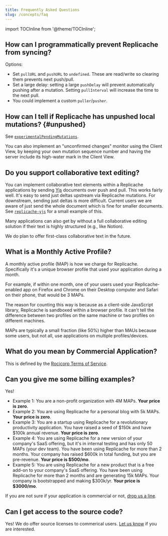 ```yaml
---
title: Frequently Asked Questions
slug: /concepts/faq
---
```


import TOCInline from '@theme/TOCInline';

<TOCInline toc={toc} />

## How can I programmatically prevent Replicache from syncing?

Options:

- Set `pullURL` and `pushURL` to `undefined`. These are read/write so clearing them prevents next push/pull.
- Set a large delay: setting a large `pushDelay` will prevent automatically pushing after a mutation. Setting `pullInterval` will increase the time to the next pull.
- You could implement a custom `puller`/`pusher`.

## How can I tell if Replicache has unpushed local mutations? {#unpushed}

See [`experimentalPendingMutations`](https://doc.replicache.dev/api/classes/Replicache#experimentalpendingmutations).

You can also implement an "unconfirmed changes" monitor using the Client View, by keeping your own mutation sequence number and having the server include its high-water mark in the Client View.

## Do you support collaborative text editing?

You can implement collaborative text elements within a Replicache applications by sending [Yjs](https://github.com/yjs/yjs) documents over push and pull. This works fairly well. It's easy to send just deltas upstream via Replicache mutations. For downstream, sending just deltas is more difficult. Current users we are aware of just send the whole document which is fine for smaller documents. See [`replicache-yjs`](https://github.com/rocicorp/replicache-yjs) for a small example of this.

Many applications can also get by without a full collaborative editing solution if their text is highly structured (e.g., like Notion).

We do plan to offer first-class collaborative text in the future.

## What is a Monthly Active Profile?

A monthly active profile (MAP) is how we charge for Replicache. Specifically it's a unique browser profile that used your application during a month.

For example, if within one month, one of your users used your Replicache-enabled app on Firefox and Chrome on their Desktop computer and Safari on their phone, that would be 3 MAPs.

The reason for counting this way is because as a client-side JavaScript library, Replicache is sandboxed within a browser profile. It can't tell the difference between two profiles on the same machine or two profiles on different machines.

MAPs are typically a small fraction (like 50%) higher than MAUs because some users, but not all, use applications on multiple profiles/devices.

## What do you mean by Commercial Application?

This is defined by the [Rocicorp Terms of Service](https://roci.dev/terms.html).

## Can you give me some billing examples?

Yes!

- Example 1: You are a non-profit organization with 4M MAPs. **Your price is zero**.
- Example 2: You are using Replicache for a personal blog with 5k MAPs. **Your price is zero**.
- Example 3: You are a startup using Replicache for a revolutionary productivity application. You have raised a seed of $150k and have $100k annual revenue. **Your price is zero**.
- Example 4: You are using Replicache for a new version of your company's SaaS offering, but it's in internal testing and has only 50 MAPs (your dev team). You have been using Replicache for more than 2 months. Your company has raised $600k in total funding, but you are pre-revenue. **Your price is $500/mo**.
- Example 5: You are using Replicache for a new product that is a free add-on to your company's SaaS offering. You have been using Replicache for more than 2 months and are generating 15k MAPs. Your company is bootstrapped and making $300k/yr. **Your price is $3000/mo**.

If you are not sure if your application is commercial or not, [drop us a line](https://replicache.dev/#contact).

## Can I get access to the source code?

Yes! We do offer source licenses to commerical users. [Let us know](https://replicache.dev/#contact) if you are interested.
